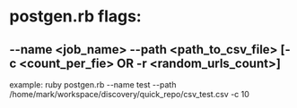 postgen.rb flags:
==========
--name \<job_name\> --path \<path_to_csv_file\> [-c \<count_per_fie\> OR -r \<random_urls_count\>]
--------------
example: ruby postgen.rb --name test --path /home/mark/workspace/discovery/quick_repo/csv_test.csv -c 10

